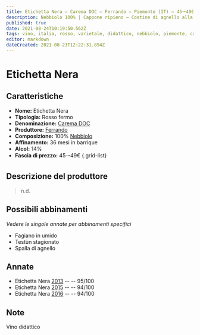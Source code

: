 ```yaml
---
title: Etichetta Nera – Carema DOC – Ferrando – Piemonte (IT) – 45🠒49€ – 5★
description: Nebbiolo 100% | Cappone ripieno – Costine di agnello alla brace – Filetto al pepe verde
published: true
date: 2021-08-24T10:19:50.562Z
tags: vino, italia, rosso, varietale, didattico, nebbiolo, piemonte, cappone ripieno, costine di agnello alla brace, filetto al pepe verde, 45🠒49€, 5 stelle
editor: markdown
dateCreated: 2021-08-23T12:22:31.894Z
---
```


 # Etichetta Nera

## Caratteristiche
- **Nome:** Etichetta Nera
- **Tipologia:** Rosso fermo
- **Denominazione:** [Carema DOC](/denominazioni/Italia/Piemonte/DOC/Carema) 
- **Produttore:** [Ferrando](/produttori/Italia/Piemonte/Ferrando)
- **Composizione:** 100% [Nebbiolo](/vitigni/Italia/bacca-nera/nebbiolo)
- **Affinamento:** 36 mesi in barrique 
- **Alcol:** 14%
- **Fascia di prezzo:** 45🠒49€
{.grid-list}

## Descrizione del produttore

> n.d.

## Possibili abbinamenti
*Vedere le singole annate per abbinamenti specifici*

- Fagiano in umido
- Testùn stagionato
- Spalla di agnello

## Annate
- Etichetta Nera [2013](vini/Italia/Piemonte/Ferrando/Etichetta-Nera/2013) -- <span class="star-5"></span> -- 95/100
- Etichetta Nera [2015](vini/Italia/Piemonte/Ferrando/Etichetta-Nera/2015) -- <span class="star-5"></span> -- 94/100
- Etichetta Nera [2016](vini/Italia/Piemonte/Ferrando/Etichetta-Nera/2016) -- <span class="star-5"></span> -- 94/100

## Note
Vino didattico